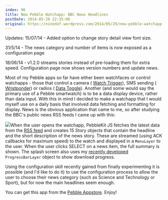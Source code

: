 ```yaml
---
index: 96
title: New Pebble Watchapp: BBC News Headlines
postDate: 2014-05-29 22:35:06
original: https://ninedof.wordpress.com/2014/05/29/new-pebble-watchapp-bbc-news-headlines/
---
```


Updates:
15/07/14 - Added option to change story detail view font size.

31/5/14 - The news category and number of items is now exposed as a configuration page

18/06/14 - v1.2.0 streams stories instead of pre-loading them for extra speed. Configuration page now shows version numbers and update news.

Most of my Pebble apps so far have either been watchfaces or control watchapps - those that control a camera ( [Watch Trigger](https://play.google.com/store/apps/details?id=com.wordpress.ninedof.watchtrigger)), SMS sending ( [Wristponder](https://play.google.com/store/apps/details?id=com.wordpress.ninedof.wristponder)) or radios ( [Data Toggle](https://play.google.com/store/apps/details?id=com.wordpress.ninedof.datatoggle)). Another (and some would say the primary use of a Pebble smartwatch) is to be a data display device, rather than data input. With this in mind I decided to make a watchapp that I would myself use on a daily basis that involved data fetching and formatting for display. News is the obvious application that came to me, so after studying the BBC's public news RSS feeds I came up with this:

![](http://ninedof.files.wordpress.com/2014/05/bbc-news.png)When the user opens the watchapp, PebbleKit JS fetches the latest data from the [RSS feed](http://feeds.bbci.co.uk/news/rss.xml) and creates 15 Story objects that contain the headline and the short description of the news story. These are streamed (using ACK callbacks for maximum speed) to the watch and displayed in a <code>MenuLayer</code> to the user. When the user clicks SELECT on a news item, the full summary is shown. The splash screen also uses my [recently developed](https://github.com/C-D-Lewis/pebble-progressbar-layer) <code>ProgressBarLayer</code> object to show download progress.

Using the configuration skill recently gained from finally experimenting it is possible (and I'd like to do it) to use the configuration process to allow the user to choose their news category (such as Science and Technology or Sport), but for now the main headlines seem enough.

You can get this app from the [Pebble Appstore](https://apps.getpebble.com/applications/5387b383f60819963900000e). Enjoy!

&nbsp;
